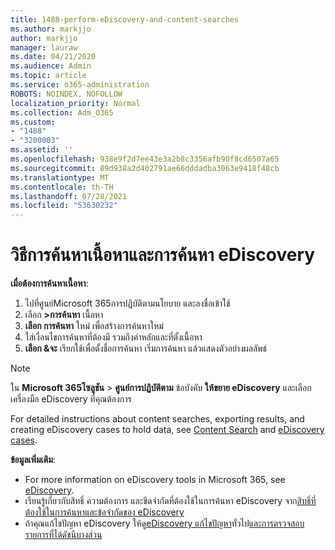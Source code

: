 ```yaml
---
title: 1488-perform-eDiscovery-and-content-searches
ms.author: markjjo
author: markjjo
manager: lauraw
ms.date: 04/21/2020
ms.audience: Admin
ms.topic: article
ms.service: o365-administration
ROBOTS: NOINDEX, NOFOLLOW
localization_priority: Normal
ms.collection: Adm_O365
ms.custom:
- "1488"
- "3200003"
ms.assetid: ''
ms.openlocfilehash: 938e9f2d7ee43e3a2b8c3356afb90f8cd6507a65
ms.sourcegitcommit: 89d938a2d402791ae66dddadba3063e9418f48cb
ms.translationtype: MT
ms.contentlocale: th-TH
ms.lasthandoff: 07/28/2021
ms.locfileid: "53630232"
---
```

# <a name="how-to-perform-content-searches-and-ediscovery-searches"></a>วิธีการค้นหาเนื้อหาและการค้นหา eDiscovery

**เมื่อต้องการค้นหาเนื้อหา**:

1. ไปที่ศูนย์Microsoft 365การปฏิบัติตามนโยบาย และลงชื่อเข้าใช้
2. เลือก **>การค้นหา** เนื้อหา
3. **เลือก การค้นหา** ใหม่ เพื่อสร้างการค้นหาใหม่
4. ใส่เงื่อนไขการค้นหาที่ต้องมี รวมถึงคําหลักและที่ตั้งเนื้อหา
5. **เลือก &จะ** เรียกใช้เพื่อตั้งชื่อการค้นหา เริ่มการค้นหา แล้วแสดงตัวอย่างผลลัพธ์

> [!NOTE]
> ใน **Microsoft 365โซลูชัน**  >  **ศูนย์การปฏิบัติตาม** ข้อบังคับ **ให้ขยาย eDiscovery** และเลือกเครื่องมือ eDiscovery ที่คุณต้องการ

For detailed instructions about content searches, exporting results, and creating eDiscovery cases to hold data, see [Content Search](/microsoft-365/compliance/content-search) and [eDiscovery cases](/microsoft-365/compliance/ediscovery-cases).

**ข้อมูลเพิ่มเติม**:

- For more information on eDiscovery tools in Microsoft 365, see [eDiscovery](/microsoft-365/compliance/ediscovery).
- เรียนรู้เกี่ยวกับสิทธิ์ ความต้องการ และขีดจํากัดที่ต้องใช้ในการค้นหา eDiscovery จาก[สิทธิ์ที่ต้องใช้ในการค้นหาและข้อจํากัดของ eDiscovery](/microsoft-365/compliance/assign-ediscovery-permissions) [](/microsoft-365/compliance/limits-for-content-search)
- ถ้าคุณแก้ไขปัญหา eDiscovery ให้ดู[eDiscovery แก้ไขปัญหา](/microsoft-365/compliance/ediscovery-troubleshooting-common-issues)ทั่วไป[และการตรวจสอบรายการที่ได้ดัชนีบางส่วน](/microsoft-365/compliance/investigating-partially-indexed-items-in-ediscovery)
